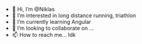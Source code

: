 - 👋 Hi, I’m @Niklas
- 👀 I’m interested in long distance running, triathlon
- 🌱 I’m currently learning Angular
- 💞️ I’m looking to collaborate on ...
- 📫 How to reach me... Idk

<!---
Niklas003/Niklas003 is a ✨ special ✨ repository because its `README.md` (this file) appears on your GitHub profile.
You can click the Preview link to take a look at your changes.
--->
